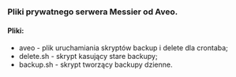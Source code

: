 ﻿### Pliki prywatnego serwera Messier od Aveo.

#### Pliki:
+ aveo - plik uruchamiania skryptów backup i delete dla crontaba;
+ delete.sh - skrypt kasujący stare backupy;
+ backup.sh - skrypt tworzący backupy dzienne.